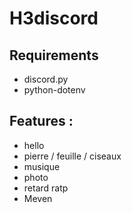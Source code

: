# H3discord

## Requirements
- discord.py
- python-dotenv

## Features : 
- hello
- pierre / feuille / ciseaux
- musique
- photo
- retard ratp
- Meven